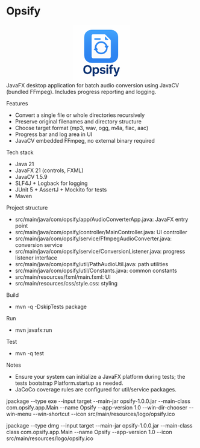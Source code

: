 # Opsify

<div align="center">
    <img src="docs/logo.png" alt="Audio Converter Logo" width="150" />
</div>
JavaFX desktop application for batch audio conversion using JavaCV (bundled FFmpeg). Includes progress reporting and logging.

Features
- Convert a single file or whole directories recursively
- Preserve original filenames and directory structure
- Choose target format (mp3, wav, ogg, m4a, flac, aac)
- Progress bar and log area in UI
- JavaCV embedded FFmpeg, no external binary required

Tech stack
- Java 21
- JavaFX 21 (controls, FXML)
- JavaCV 1.5.9
- SLF4J + Logback for logging
- JUnit 5 + AssertJ + Mockito for tests
- Maven

Project structure
- src/main/java/com/opsify/app/AudioConverterApp.java: JavaFX entry point
- src/main/java/com/opsify/controller/MainController.java: UI controller
- src/main/java/com/opsify/service/FfmpegAudioConverter.java: conversion service
- src/main/java/com/opsify/service/ConversionListener.java: progress listener interface
- src/main/java/com/opsify/util/PathAudioUtil.java: path utilities
- src/main/java/com/opsify/util/Constants.java: common constants
- src/main/resources/fxml/main.fxml: UI
- src/main/resources/css/style.css: styling

Build
- mvn -q -DskipTests package

Run
- mvn javafx:run

Test
- mvn -q test

Notes
- Ensure your system can initialize a JavaFX platform during tests; the tests bootstrap Platform.startup as needed.
- JaCoCo coverage rules are configured for util/service packages.


jpackage --type exe --input target --main-jar opsify-1.0.0.jar --main-class com.opsify.app.Main --name Opsify --app-version 1.0 --win-dir-chooser --win-menu --win-shortcut --icon src/main/resources/logo/opsify.ico


jpackage --type dmg --input target --main-jar opsify-1.0.0.jar --main-class class com.opsify.app.Main --name Opsify --app-version 1.0 --icon src/main/resources/logo/opsify.ico